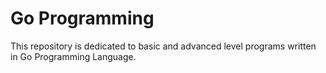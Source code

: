 # Go Programming
This repository is dedicated to basic and advanced level programs written in Go Programming Language.
